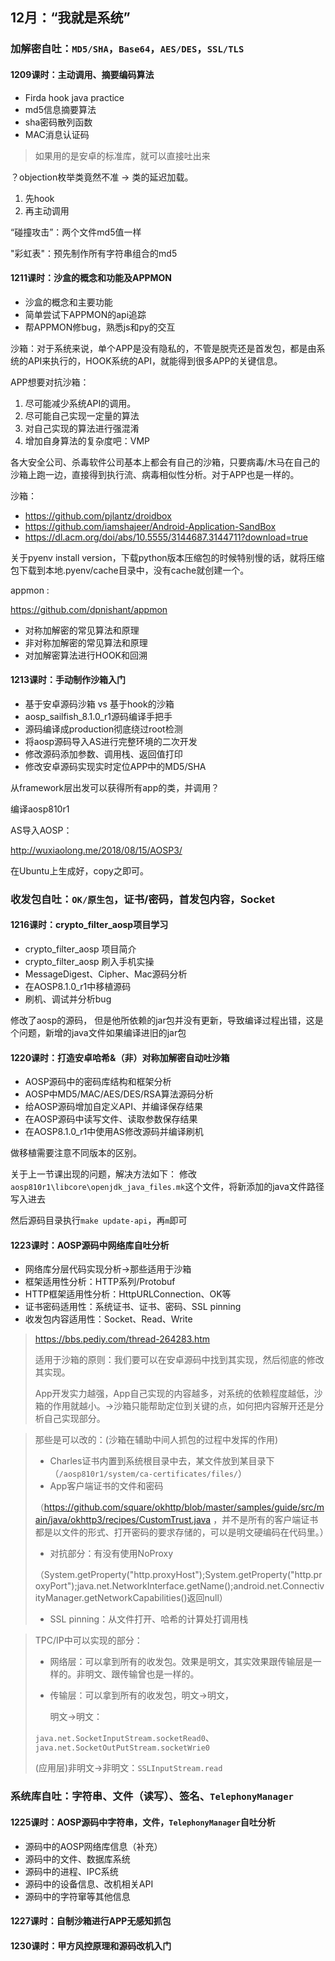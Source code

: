 ## 12月：“我就是系统”

### 加解密自吐：`MD5/SHA`，`Base64`，`AES/DES`，`SSL/TLS`

#### 1209课时：主动调用、摘要编码算法

- Firda hook java practice
- md5信息摘要算法
- sha密码散列函数
- MAC消息认证码

> 如果用的是安卓的标准库，就可以直接吐出来

？objection枚举类竟然不准 ->  类的延迟加载。

1. 先hook
2. 再主动调用

“碰撞攻击”：两个文件md5值一样 

"彩虹表"：预先制作所有字符串组合的md5

#### 1211课时：沙盒的概念和功能及APPMON

- 沙盒的概念和主要功能
- 简单尝试下APPMON的api追踪
- 帮APPMON修bug，熟悉js和py的交互

沙箱：对于系统来说，单个APP是没有隐私的，不管是脱壳还是首发包，都是由系统的API来执行的，HOOK系统的API，就能得到很多APP的关键信息。

APP想要对抗沙箱：

1. 尽可能减少系统API的调用。
2. 尽可能自己实现一定量的算法
3. 对自己实现的算法进行强混淆
4. 增加自身算法的复杂度吧：VMP

各大安全公司、杀毒软件公司基本上都会有自己的沙箱，只要病毒/木马在自己的沙箱上跑一边，直接得到执行流、病毒相似性分析。对于APP也是一样的。

沙箱：

- https://github.com/pjlantz/droidbox
- https://github.com/iamshajeer/Android-Application-SandBox
- https://dl.acm.org/doi/abs/10.5555/3144687.3144711?download=true

关于pyenv install version，下载python版本压缩包的时候特别慢的话，就将压缩包下载到本地.pyenv/cache目录中，没有cache就创建一个。

appmon :

https://github.com/dpnishant/appmon

- 对称加解密的常见算法和原理
- 非对称加解密的常见算法和原理
- 对加解密算法进行HOOK和回溯

#### 1213课时：手动制作沙箱入门

- 基于安卓源码沙箱 vs 基于hook的沙箱
- aosp_sailfish_8.1.0_r1源码编译手把手
- 源码编译成production彻底绕过root检测
- 将aosp源码导入AS进行完整环境的二次开发
- 修改源码添加参数、调用栈、返回值打印
- 修改安卓源码实现实时定位APP中的MD5/SHA

从framework层出发可以获得所有app的类，并调用？

编译aosp810r1

AS导入AOSP：

http://wuxiaolong.me/2018/08/15/AOSP3/

在Ubuntu上生成好，copy之即可。

### 收发包自吐：`OK/原生包`，证书/密码，首发包内容，Socket

#### 1216课时：crypto_filter_aosp项目学习

- crypto_filter_aosp 项目简介
- crypto_filter_aosp 刷入手机实操
- MessageDigest、Cipher、Mac源码分析
- 在AOSP8.1.0_r1中移植源码
- 刷机、调试并分析bug

修改了aosp的源码， 但是他所依赖的jar包并没有更新，导致编译过程出错，这是个问题，新增的java文件如果编译进旧的jar包

#### 1220课时：打造安卓哈希&（非）对称加解密自动吐沙箱

- AOSP源码中的密码库结构和框架分析
-  AOSP中MD5/MAC/AES/DES/RSA算法源码分析
- 给AOSP源码增加自定义API、并编译保存结果
- 在AOSP源码中读写文件、读取参数保存结果
- 在AOSP8.1.0_r1中使用AS修改源码并编译刷机

做移植需要注意不同版本的区别。

关于上一节课出现的问题，解决方法如下： 修改`aosp810r1\libcore\openjdk_java_files.mk`这个文件，将新添加的java文件路径写入进去

然后源码目录执行`make update-api`，再`m`即可

#### 1223课时：AOSP源码中网络库自吐分析

- 网络库分层代码实现分析->那些适用于沙箱
- 框架适用性分析：HTTP系列/Protobuf
- HTTP框架适用性分析：HttpURLConnection、OK等
- 证书密码适用性：系统证书、证书、密码、SSL pinning
- 收发包内容适用性：Socket、Read、Write

> https://bbs.pediy.com/thread-264283.htm
>
> 适用于沙箱的原则：我们要可以在安卓源码中找到其实现，然后彻底的修改其实现。
>
> App开发实力越强，App自己实现的内容越多，对系统的依赖程度越低，沙箱的作用就越小。->沙箱只能帮助定位到关键的点，如何把内容解开还是分析自己实现部分。

> 那些是可以改的：(沙箱在辅助中间人抓包的过程中发挥的作用)
>
> - Charles证书内置到系统根目录中去，某文件放到某目录下（`/aosp810r1/system/ca-certificates/files/`）
> - App客户端证书的文件和密码
>
> （https://github.com/square/okhttp/blob/master/samples/guide/src/main/java/okhttp3/recipes/CustomTrust.java ，并不是所有的客户端证书都是以文件的形式、打开密码的要求存储的，可以是明文硬编码在代码里。）
>
> - 对抗部分：有没有使用NoProxy
>
> （System.getProperty("http.proxyHost");System.getProperty("http.proxyPort");java.net.NetworkInterface.getName();android.net.ConnectivityManager.getNetworkCapabilities()返回null）
>
> - SSL pinning：从文件打开、哈希的计算处打调用栈

> TPC/IP中可以实现的部分：
>
> - 网络层：可以拿到所有的收发包。效果是明文，其实效果跟传输层是一样的。非明文、跟传输曾也是一样的。
>
> - 传输层：可以拿到所有的收发包，明文->明文，
>
>   明文->明文：
>
> `java.net.SocketInputStream.socketRead0`、`java.net.SocketOutPutStream.socketWrie0`
>
> (应用层)非明文->非明文：`SSLInputStream.read`
>


### 系统库自吐：字符串、文件（读写）、签名、`TelephonyManager`

#### 1225课时：AOSP源码中字符串，文件，`TelephonyManager`自吐分析

- 源码中的AOSP网络库信息（补充）
- 源码中的文件、数据库系统
- 源码中的进程、IPC系统
- 源码中的设备信息、改机相关API
- 源码中的字符窜等其他信息



#### 1227课时：自制沙箱进行APP无感知抓包



#### 1230课时：甲方风控原理和源码改机入门

